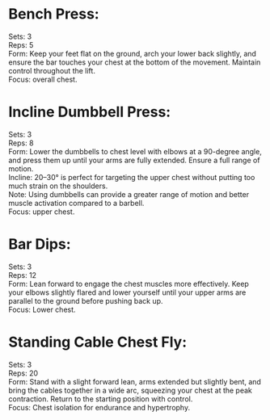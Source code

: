 # Bench Press:<br>
Sets: 3<br>
Reps: 5<br>
Form: Keep your feet flat on the ground, arch your lower back slightly, and ensure the bar touches your chest at the bottom of the movement. Maintain control throughout the lift.<br>
Focus: overall chest.<br>

# Incline Dumbbell Press:<br>
Sets: 3<br>
Reps: 8<br>
Form: Lower the dumbbells to chest level with elbows at a 90-degree angle, and press them up until your arms are fully extended. Ensure a full range of motion.<br>
Incline: 20–30° is perfect for targeting the upper chest without putting too much strain on the shoulders.<br>
Note: Using dumbbells can provide a greater range of motion and better muscle activation compared to a barbell.<br>
Focus: upper chest.<br>

# Bar Dips:<br>
Sets: 3<br>
Reps: 12<br>
Form: Lean forward to engage the chest muscles more effectively. Keep your elbows slightly flared and lower yourself until your upper arms are parallel to the ground before pushing back up.<br>
Focus: Lower chest.<br>

# Standing Cable Chest Fly:<br>
Sets: 3<br>
Reps: 20<br>
Form: Stand with a slight forward lean, arms extended but slightly bent, and bring the cables together in a wide arc, squeezing your chest at the peak contraction. Return to the starting position with control.<br>
Focus: Chest isolation for endurance and hypertrophy.<br>
